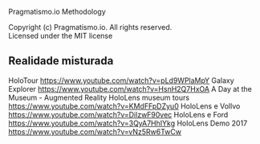 Pragmatismo.io Methodology

Copyright (c) Pragmatismo.io. All rights reserved.                          
Licensed under the MIT license                                              

Realidade misturada
------------------------
HoloTour https://www.youtube.com/watch?v=pLd9WPlaMpY
Galaxy Explorer https://www.youtube.com/watch?v=HsnH2Q7HxOA
A Day at the Museum - Augmented Reality HoloLens museum tours
https://www.youtube.com/watch?v=KMdFFpDZyu0
HoloLens e Vollvo https://www.youtube.com/watch?v=DilzwF90vec
HoloLens e Ford https://www.youtube.com/watch?v=3QyA7HhIYkg
HoloLens Demo 2017 https://www.youtube.com/watch?v=vNz5Rw6TwCw

